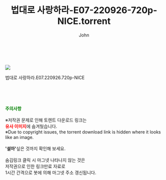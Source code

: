 ﻿---
layout: post
title:  "    법대로 사랑하라-E07-220926-720p-NICE.torrent"
author: John
categories: [ 드라마 ]
tags: [  ]
image: https://torrentrj55.com/uploadfile/full/84461be734b71f9d21782c822c04db4b3f750ebe.jpg 
description: "    법대로 사랑하라-E07-220926-720p-NICE torrent 정보 공유"
toc: true
toc_sticky: true
---

<br>
<p><img src="https://torrentrj55.com/uploadfile/full/84461be734b71f9d21782c822c04db4b3f750ebe.jpg"/></p>
 법대로 사랑하라.E07.220926.720p-NICE  
    
<br><br><br>
<p data-ke-size="size16"><b><span style="color: green;">주의사항</span></b><br /><br />※저작권 문제로 인해 토렌트 다운로드 링크는<br /><b><span style="color: red;">유사 이미지</span></b>에 숨겨뒀습니다.<br />※Due to copyright issues, the torrent download link is hidden where it looks like an image.<br /><br /><b>'설마'</b>싶은 것까지 확인해 보세요.<br /><br />숨김링크 클릭 시 마그넷 나타나지 않는 것은<br />저작권으로 인한 링크만료 자료로<br />1시간 간격으로 봇에 의해 마그넷 주소 갱신됩니다.</p>
